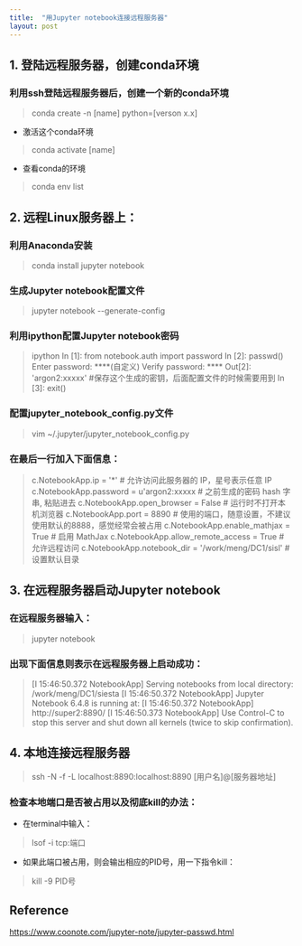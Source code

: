 ```yaml
---
title:  "用Jupyter notebook连接远程服务器"
layout: post
---
```


## 1. 登陆远程服务器，创建conda环境
### 利用ssh登陆远程服务器后，创建一个新的conda环境
> conda create -n [name] python=[verson x.x]

* 激活这个conda环境
> conda activate [name]

* 查看conda的环境
> conda env list

## 2. 远程Linux服务器上：
### 利用Anaconda安装
> conda install jupyter notebook

### 生成Jupyter notebook配置文件
> jupyter notebook --generate-config

### 利用ipython配置Jupyter notebook密码
> ipython
> In [1]: from notebook.auth import password
> In [2]: passwd()
> Enter password:  ****(自定义)
> Verify password: ****
> Out[2]: 'argon2:xxxxx' #保存这个生成的密钥，后面配置文件的时候需要用到
> In [3]: exit()
>

### 配置jupyter_notebook_config.py文件
> vim ~/.jupyter/jupyter_notebook_config.py

### 在最后一行加入下面信息：
>
> c.NotebookApp.ip = '*' # 允许访问此服务器的 IP，星号表示任意 IP
> c.NotebookApp.password = u'argon2:xxxxx # 之前生成的密码 hash 字串, 粘贴进去
> c.NotebookApp.open_browser = False # 运行时不打开本机浏览器
> c.NotebookApp.port = 8890 # 使用的端口，随意设置，不建议使用默认的8888，感觉经常会被占用
> c.NotebookApp.enable_mathjax = True # 启用 MathJax
> c.NotebookApp.allow_remote_access = True # 允许远程访问
> c.NotebookApp.notebook_dir = '/work/meng/DC1/sisl' # 设置默认目录
>

## 3. 在远程服务器启动Jupyter notebook
### 在远程服务器输入：
> jupyter notebook
>  
### 出现下面信息则表示在远程服务器上启动成功：
> [I 15:46:50.372 NotebookApp] Serving notebooks from local directory: /work/meng/DC1/siesta
> [I 15:46:50.372 NotebookApp] Jupyter Notebook 6.4.8 is running at:
> [I 15:46:50.372 NotebookApp] http://super2:8890/
> [I 15:46:50.373 NotebookApp] Use Control-C to stop this server and shut down all kernels (twice to skip confirmation).
>

## 4. 本地连接远程服务器
> ssh -N -f -L localhost:8890:localhost:8890 [用户名]@[服务器地址]
>

### 检查本地端口是否被占用以及彻底kill的办法：
* 在terminal中输入：
> lsof -i tcp:端口
>
* 如果此端口被占用，则会输出相应的PID号，用一下指令kill：
> kill -9 PID号
>

## Reference
https://www.coonote.com/jupyter-note/jupyter-passwd.html
